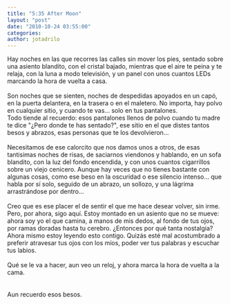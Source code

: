 ```yaml
---
title: "5:35 After Moon"
layout: "post"
date: "2010-10-24 03:55:00"
categories: 
author: jotadrilo
---
```


<div class="css-full-post-content js-full-post-content">
Hay noches en las que recorres las calles sin mover los pies, sentado sobre una asiento blandito, con el cristal bajado, mientras que el aire te peina y te relaja, con la luna a modo televisión, y un panel con unos cuantos LEDs marcando la hora de vuelta a casa.<br /><br />Son noches que se sienten, noches de despedidas apoyados en un capó, en la puerta delantera, en la trasera o en el maletero. No importa, hay polvo en cualquier sitio, y cuando te vas... solo en tus pantalones.<br />Todo tiende al recuerdo: esos pantalones llenos de polvo cuando tu madre te dice "¿Pero donde te has sentado?", ese sitio en el que distes tantos besos y abrazos, esas personas que te los devolvieron... <br /><br />Necesitamos de ese calorcito que nos damos unos a otros, de esas tantisimas noches de risas, de saciarnos viendonos y hablando, en un sofa blandito, con la luz del fondo encendida, y con unos cuantos cigarrillos sobre un viejo cenicero. Aunque hay veces que no tienes bastante con algunas cosas, como ese beso en la oscuridad o ese silencio intenso... que habla por sí solo, seguido de un abrazo, un sollozo, y una lágrima arrastrándose por dentro...<br /><br />Creo que es ese placer el de sentir el que me hace desear volver, sin irme. Pero, por ahora, sigo aquí. Estoy montado en un asiento que no se mueve: ahora soy yo el que camina, a manos de mis dedos, al fondo de tus ojos, por ramas doradas hasta tu cerebro. ¿Entonces por qué tanta nostalgia? Ahora mismo estoy leyendo esto contigo. Quizás esté mal acostumbrado a preferir atravesar tus ojos con los míos, poder ver tus palabras y escuchar tus labios. <br /><br />Qué se le va a hacer, aun veo un reloj, y ahora marca la hora de vuelta a la cama.<br /><br /><br />Aun recuerdo esos besos.
</div>